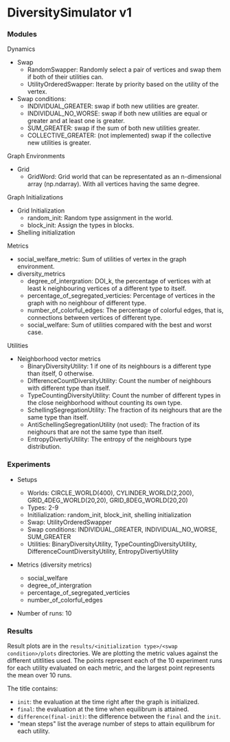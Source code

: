 # DiversitySimulator v1
### Modules

Dynamics
- Swap
    - RandomSwapper: Randomly select a pair of vertices and swap them if both of their utilities can.
    - UtilityOrderedSwapper: Iterate by priority based on the utility of the vertex.
- Swap conditions:
    - INDIVIDUAL_GREATER: swap if both new utilities are greater. 
    - INDIVIDUAL_NO_WORSE: swap if both new utilities are equal or greater and at least one is greater. 
    - SUM_GREATER: swap if the sum of both new utilities greater.
    - COLLECTIVE_GREATER: (not implemented) swap if the collective new utilities is greater.

Graph Environments
- Grid 
    - GridWord: Grid world that can be representated as an n-dimensional array (np.ndarray). With all vertices having the same degree.

Graph Initializations
- Grid Initialization
    - random_init: Random type assignment in the world.
    - block_init: Assign the types in blocks.
- Shelling initialization

Metrics
- social_welfare_metric: Sum of utilities of vertex in the graph environment. 
- diversity_metrics
    - degree_of_intergration: DOI_k, the percentage of vertices with at least k neighbouring vertices of a different type to itself.
    - percentage_of_segregated_verticies: Percentage of vertices in the graph with no neighbour of different type.
    - number_of_colorful_edges: The percentage of colorful edges, that is, connections between vertices of different type.
    - social_welfare: Sum of utilities compared with the best and worst case.

Utilities
- Neighborhood vector metrics
    - BinaryDiversityUtility: 1 if one of its neighbours is a different type than itself, 0 otherwise.
    - DifferenceCountDiversityUtility: Count the number of neighbours with different type than itself.
    - TypeCountingDiversityUtility: Count the number of different types in the close neighborhood without counting its own type.
    - SchellingSegregationUtility: The fraction of its neighours that are the same type than itself. 
    - AntiSchellingSegregationUtility (not used): The fraction of its neighours that are not the same type than itself.
    - EntropyDivertiyUtility: The entropy of the neighbours type distribution.

### Experiments
- Setups
    - Worlds: CIRCLE_WORLD(400), CYLINDER_WORLD(2,200), GRID_4DEG_WORLD(20,20), GRID_8DEG_WORLD(20,20)
    - Types: 2-9
    - Initilialization: random_init, block_init, shelling initialization 
    - Swap: UtilityOrderedSwapper
    - Swap conditions: INDIVIDUAL_GREATER, INDIVIDUAL_NO_WORSE, SUM_GREATER
    - Utilities: BinaryDiversityUtility, TypeCountingDiversityUtility, DifferenceCountDiversityUtility, EntropyDivertiyUtility

- Metrics (diversity metrics)
    - social_welfare
    - degree_of_intergration
    - percentage_of_segregated_verticies
    - number_of_colorful_edges

- Number of runs: 10

### Results
Result plots are in the `results/<initialization type>/<swap condition>/plots` directories. We are plotting the metric values against the different utitlities used. The points represent each of the 10 experiment runs for each utility evaluated on each metric, and the largest point represents the mean over 10 runs.

The title contains:
- `init`: the evaluation at the time right after the graph is initialized.
- `final`: the evaluation at the time when equilibrum is attained.
- `difference(final-init)`: the difference between the `final` and the `init`.
- "mean steps" list the average number of steps to attain equilibrum for each utility.
